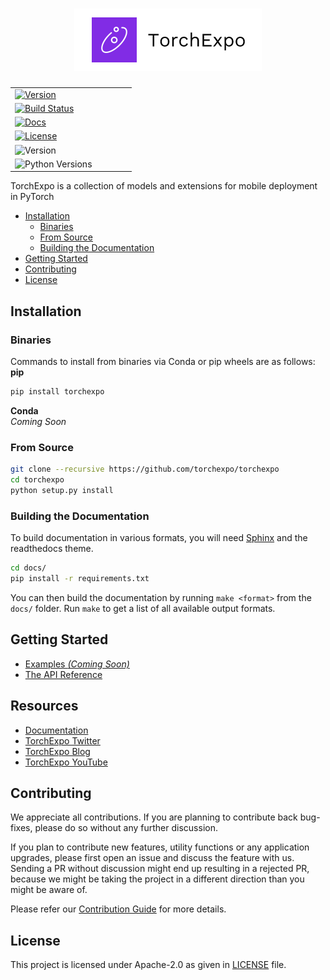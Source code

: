<h1 align="center">
  <img src="docs/source/_static/img/banner.png" alt="TorchExpo Logo" />
</h1>

| | | | | |
|-|-|-|-|-|
|[![Version](https://img.shields.io/pypi/v/torchexpo)](https://pypi.org/project/torchexpo)
[![Build Status](https://circleci.com/gh/torchexpo/torchexpo.svg?style=svg)](https://circleci.com/gh/torchexpo/torchexpo)|
[![Docs](https://readthedocs.org/projects/torchexpo/badge/?version=latest)](https://torchexpo.readthedocs.io/en/latest/?badge=latest)|
[![License](https://img.shields.io/github/license/torchexpo/torchexpo)](LICENSE)|
![Version](https://img.shields.io/pypi/v/torchexpo)|
![Python Versions](https://img.shields.io/pypi/pyversions/torchexpo)|

TorchExpo is a collection of models and extensions for mobile deployment in PyTorch

- [Installation](#installation)
  - [Binaries](#binaries)
  - [From Source](#from-source)
  - [Building the Documentation](#building-the-documentation)
- [Getting Started](#getting-started)
- [Contributing](#contributing)
- [License](#license)

## Installation

### Binaries

Commands to install from binaries via Conda or pip wheels are as follows:  
**pip**
```bash
pip install torchexpo
```

**Conda**  
*Coming Soon*

### From Source

```bash
git clone --recursive https://github.com/torchexpo/torchexpo
cd torchexpo
python setup.py install
```

### Building the Documentation

To build documentation in various formats, you will need [Sphinx](http://www.sphinx-doc.org) and the
readthedocs theme.

```bash
cd docs/
pip install -r requirements.txt
```
You can then build the documentation by running ``make <format>`` from the
``docs/`` folder. Run ``make`` to get a list of all available output formats.

## Getting Started

- [Examples _(Coming Soon)_]()
- [The API Reference](https://torchexpo.rtfd.io)

## Resources

* [Documentation](https://torchexpo.rtfd.io)
* [TorchExpo Twitter](https://twitter.com/torchexpo)
* [TorchExpo Blog](https://medium.com/torchexpo)
* [TorchExpo YouTube](https://www.youtube.com/channel/UCR76Qj9S9h-gAH9RSnJ6u8g)

## Contributing

We appreciate all contributions. If you are planning to contribute back bug-fixes, please do so
without any further discussion.

If you plan to contribute new features, utility functions or any application upgrades, please first
open an issue and discuss the feature with us. Sending a PR without discussion might end up
resulting in a rejected PR, because we might be taking the project in a different direction
than you might be aware of.

Please refer our [Contribution Guide](CONTRIBUTING.md) for more details.

## License

This project is licensed under Apache-2.0 as given in [LICENSE](LICENSE) file.
